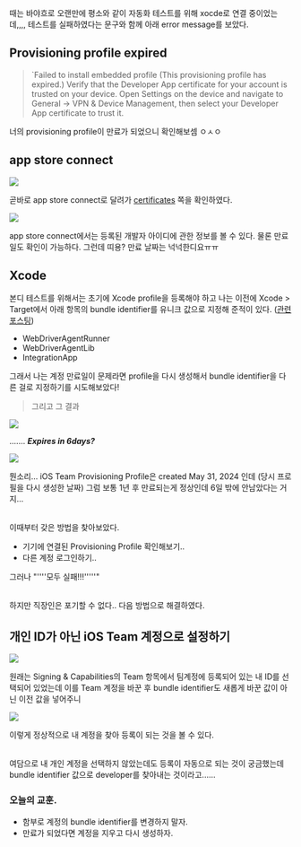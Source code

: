 때는 바야흐로 오랜만에 평소와 같이 자동화 테스트를 위해 xocde로 연결 중이었는데,,,,
테스트를 실패하였다는 문구와 함께 아래 error message를 보았다.


## Provisioning profile expired


> `Failed to install embedded profile (This provisioning profile has expired.) Verify that the Developer App certificate for your account is trusted on your device. Open Settings on the device and navigate to General -> VPN & Device Management, then select your Developer App certificate to trust it.

너의 provisioning profile이 만료가 되었으니 확인해보셈 ㅇㅅㅇ
<br>

## app store connect

![](https://velog.velcdn.com/images/songgaram/post/92182e42-1227-477e-ba4d-3060e800a9ac/image.png)

곧바로 app store connect로 달려가 [certificates](https://developer.apple.com/support/certificates/) 쪽을 확인하였다.


![](https://velog.velcdn.com/images/songgaram/post/5f9eee99-37fb-44b8-9c23-a6f92292a32f/image.png)

app store connect에서는 등록된 개발자 아이디에 관한 정보를 볼 수 있다. 물론 만료일도 확인이 가능하다.
그런데 띠용? 만료 날짜는 넉넉한디요ㅠㅠ
<br>

## Xcode

본디 테스트를 위해서는 초기에 Xcode profile을 등록해야 하고 나는 이전에 Xcode > Target에서 아래 항목의 bundle identifier를 유니크 값으로 지정해 준적이 있다. ([관련 포스팅](https://velog.io/@songgaram/WebDriverAgent-설치))


- WebDriverAgentRunner
- WebDriverAgentLib
- IntegrationApp


그래서 나는 계정 만료일이 문제라면 profile을 다시 생성해서 bundle identifier을 다른 걸로 지정하기를 시도해보았다!

>그리고 그 결과

![](https://velog.velcdn.com/images/songgaram/post/3cec3b9d-1f15-451c-a86f-1c65aad3d242/image.png)

.......
**_Expires in 6days?_**



![](https://velog.velcdn.com/images/songgaram/post/0d8317e8-ff5b-4b27-ab16-7d546d54f902/image.png)

뭔소리... iOS Team Provisioning Profile은 created May 31, 2024 인데 (당시 프로필을 다시 생성한 날짜) 그럼 보통 1년 후 만료되는게 정상인데 6일 밖에 안남았다는 거지...


<br>
이때부터 갖은 방법을 찾아보았다.

- 기기에 연결된 Provisioning Profile 확인해보기..
- 다른 계정 로그인하기..

그러나 "''''모두 실패!!!'''''"


<br>
하지만 직장인은 포기할 수 없다.. 다음 방법으로 해결하였다.
<br>

## 개인 ID가 아닌 iOS Team 계정으로 설정하기



![](https://velog.velcdn.com/images/songgaram/post/7460f379-47b4-4e1f-bd05-7096c274eb6d/image.png)


원래는 Signing & Capabilities의 Team 항목에서 팀계정에 등록되어 있는 내 ID를 선택되어 있었는데 이를 Team 계정을 바꾼 후 bundle identifier도 새롭게 바꾼 값이 아닌 이전 값을 넣어주니 


![](https://velog.velcdn.com/images/songgaram/post/99bea74e-5c21-4912-9148-e8bc6cf06d5a/image.png)

이렇게 정상적으로 내 계정을 찾아 등록이 되는 것을 볼 수 있다.

<br>
여담으로 내 개인 계정을 선택하지 않았는데도 등록이 자동으로 되는 것이 궁금했는데 bundle identifier 값으로 developer를 찾아내는 것이라고......
<br>


### 오늘의 교훈.
- 함부로 계정의 bundle identifier를 변경하지 말자.
- 만료가 되었다면 계정을 지우고 다시 생성하자.

